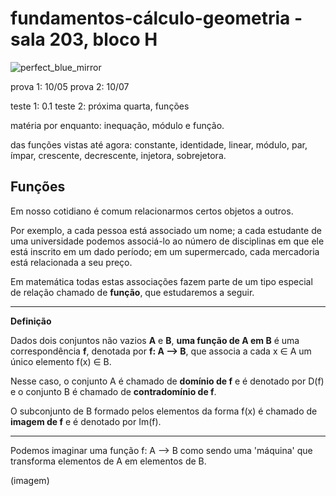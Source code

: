 # fundamentos-cálculo-geometria - sala 203, bloco H

![perfect_blue_mirror](https://user-images.githubusercontent.com/128937668/233875747-43b34ec1-e5e8-46f7-8b55-06ac6a8a2753.gif)

prova 1: 10/05 prova 2: 10/07

teste 1: 0.1 teste 2: próxima quarta, funções

matéria por enquanto: inequação, módulo e função.

das funções vistas até agora: constante, identidade, linear, módulo, par, ímpar, crescente, decrescente, injetora, sobrejetora.

## Funções

Em nosso cotidiano é comum relacionarmos certos objetos a outros.

Por exemplo, a cada pessoa está associado um nome; a cada estudante de uma universidade podemos associá-lo ao número de disciplinas em que ele está inscrito em um dado período; em um supermercado, cada mercadoria está relacionada a seu preço.

Em matemática todas estas associações fazem parte de um tipo especial de relação chamado de **função**, que estudaremos a seguir.

---

**Definição**

Dados dois conjuntos não vazios **A** e **B**, **uma função de A em B** é uma correspondência **f**, denotada por **f: A --> B**, que associa a cada x ∈ A um único elemento f(x) ∈ B.

Nesse caso, o conjunto A é chamado de **domínio de f** e é denotado por D(f) e o conjunto B é chamado de **contradomínio de f**.

O subconjunto de B formado pelos elementos da forma f(x) é chamado de **imagem de f** e é denotado por Im(f).

---

Podemos imaginar uma função f: A --> B como sendo uma 'máquina' que transforma elementos de A em elementos de B.

(imagem)